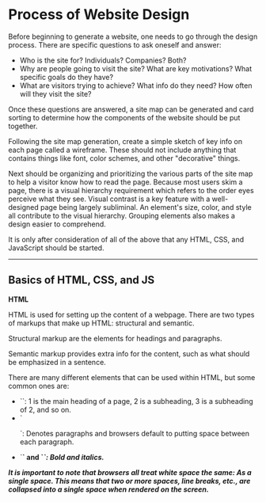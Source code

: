 # Process of Website Design

<p>Before beginning to generate a website, one needs to go through the design process.  There are specific questions to ask oneself and answer:
<ul>
  <li>Who is the site for?  Individuals?  Companies?  Both?</li>
  <li>Why are people going to visit the site?  What are key motivations?  What specific goals do they have?</li>
  <li>What are visitors trying to achieve?  What info do they need?  How often will they visit the site?</li>
</ul>

Once these questions are answered, a site map can be generated and card sorting to determine how the components of the website should be put together.<p>

<p>Following the site map generation, create a simple sketch of key info on each page called a wireframe.  These should not include anything that contains things like font, color schemes, and other "decorative" things.</p>

<p>Next should be organizing and prioritizing the various parts of the site map to help a visitor know how to read the page.  Because most users skim a page, there is a visual hierarchy requirement which refers to the order eyes perceive what they see.  Visual contrast is a key feature with a well-designed page being largely subliminal.  An element's size, color, and style all contribute to the visual hierarchy.  Grouping elements also makes a design easier to comprehend.</p>

<p>It is only after consideration of all of the above that any HTML, CSS, and JavaScript should be started.</p>

-------

## Basics of HTML, CSS, and JS

**HTML**

<p>HTML is used for setting up the content of a webpage.  There are two types of markups that make up HTML: structural and semantic.</p>

<p>Structural markup are the elements for headings and paragraphs.</p>

<p>Semantic markup provides extra info for the content, such as what should be emphasized in a sentence.</p>

<p>There are many different elements that can be used within HTML, but some common ones are:
<ul>
  <li>`<h#>`: 1 is the main heading of a page, 2 is a subheading, 3 is a subheading of 2, and so on.</li>
  <li>`<p>`: Denotes paragraphs and browsers default to putting space between each paragraph.</li>
  <li>`<b>` and `<i>`: Bold and italics.</li>
</ul>
</p>

<p>It is important to note that browsers all treat white space the same: As a single space.  This means that two or more spaces, line breaks, etc., are collapsed into a single space when rendered on the screen.</p>
